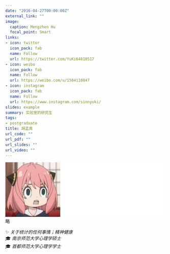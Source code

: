 ```yaml
---
date: "2016-04-27T00:00:00Z"
external_link: ""
image:
  caption: Mengzhen Hu
  focal_point: Smart
links:
- icon: twitter
  icon_pack: fab
  name: Follow
  url: https://twitter.com/YuKi64810517
- icon: weibo
  icon_pack: fab
  name: Follow
  url: https://weibo.com/u/1584110847
- icon: instagram
  icon_pack: fab
  name: Follow
  url: https://www.instagram.com/sinnyuki/
slides: example
summary: 实验室的研究生
tags:
- postgraduate
title: 胡孟真
url_code: ""
url_pdf: ""
url_slides: ""
url_video: ""
---
```

![](images/hmz1.png)
略

✨ _关于统计的任何事情；精神健康_  
🎓 _南京师范大学心理学硕士_  
🎓 _首都师范大学心理学学士_  